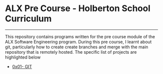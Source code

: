 # ALX Pre Course - Holberton School Curriculum
-----------------------------------------------------------------------------------------------------------------------------------------------------------------------
This repository contains programs written for the pre course module of the ALX Software Engineering program. During this pre course, I learnt about git, particularly how to create create branches and merge with the main repository that is remotely hosted. The specific list of projects are highlighted below

* [0x01- GIT](https://github.com/npakku/alx-pre_course/tree/master/0x01-git)
